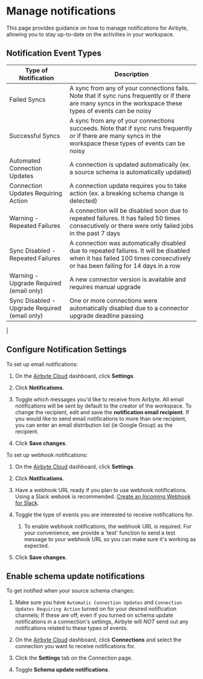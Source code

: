# Manage notifications

This page provides guidance on how to manage notifications for Airbyte, allowing you to stay up-to-date on the activities in your workspace. 

## Notification Event Types

| Type of Notification   | Description                                                                                                         |
|------------------------|---------------------------------------------------------------------------------------------------------------------|
| Failed Syncs                          | A sync from any of your connections fails. Note that if sync runs frequently or if there are many syncs in the workspace these types of events can be noisy            |
| Successful Syncs                      | A sync from any of your connections succeeds. Note that if sync runs frequently or if there are many syncs in the workspace these types of events can be noisy
| Automated Connection Updates          | A connection is updated automatically (ex. a source schema is automatically updated)              |
| Connection Updates Requiring Action   | A connection update requires you to take action (ex. a breaking schema change is detected)                |
| Warning - Repeated Failures                 | A connection will be disabled soon due to repeated failures. It has failed 50 times consecutively or there were only failed jobs in the past 7 days               |
| Sync Disabled - Repeated Failures                         | A connection was automatically disabled due to repeated failures. It will be disabled when it has failed 100 times consecutively or has been failing for 14 days in a row               |
| Warning - Upgrade Required (email only)                         |       A new connector version is available and requires manual upgrade       |
| Sync Disabled - Upgrade Required (email only)                         |   One or more connections were automatically disabled due to a connector upgrade deadline passing
|

## Configure Notification Settings



To set up email notifications:

1. On the [Airbyte Cloud](http://cloud.airbyte.com) dashboard, click **Settings**.

2. Click **Notifications**.

3. Toggle which messages you'd like to receive from Airbyte. All email notifications will be sent by default to the creator of the workspace. To change the recipient, edit and save the **notification email recipient**. If you would like to send email notifications to more than one recipient, you can enter an email distribution list (ie Google Group) as the recipient.

4. Click **Save changes**.

To set up webhook notifications:

1. On the [Airbyte Cloud](http://cloud.airbyte.com) dashboard, click **Settings**.

2. Click **Notifications**.

3. Have a webhook URL ready if you plan to use webhook notifications. Using a Slack webook is recommended. [Create an Incoming Webhook for Slack](https://api.slack.com/messaging/webhooks).

4. Toggle the type of events you are interested to receive notifications for. 
	1. To enable webhook notifications, the webhook URL is required. For your convenience, we provide a 'test' function to send a test message to your webhook URL so you can make sure it's working as expected.

5. Click **Save changes**.

## Enable schema update notifications

To get notified when your source schema changes: 
1. Make sure you have `Automatic Connection Updates` and `Connection Updates Requiring Action` turned on for your desired notification channels; If these are off, even if you turned on schema update notifications in a connection's settings, Airbyte will *NOT* send out any notifications related to these types of events.

2. On the [Airbyte Cloud](http://cloud.airbyte.com/) dashboard, click **Connections** and select the connection you want to receive notifications for.

3. Click the **Settings** tab on the Connection page.

4. Toggle **Schema update notifications**.
